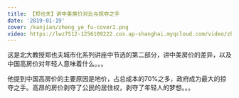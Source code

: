 ```yaml
---
title: 【郑也夫】讲中美房价对比与掠夺之手
date: '2019-01-19'
cover: /kanjian/zheng_ye_fu-cover2.png
video: https://lwz7512-1256109222.cos.ap-shanghai.myqcloud.com/video/zheng_ye_fu_fangjia.480x270.mp4
---
```


这是北大教授郑也夫城市化系列讲座中节选的第二部分，讲中美房价的差异，以及中国高房价对年轻人意味着什么。。。

他提到中国高房价的主要原因是地价，占总成本的70%之多，政府成为最大的掠夺之手。高昂的房价剥夺了公民的居住权，剥夺了年轻人的梦想。。。